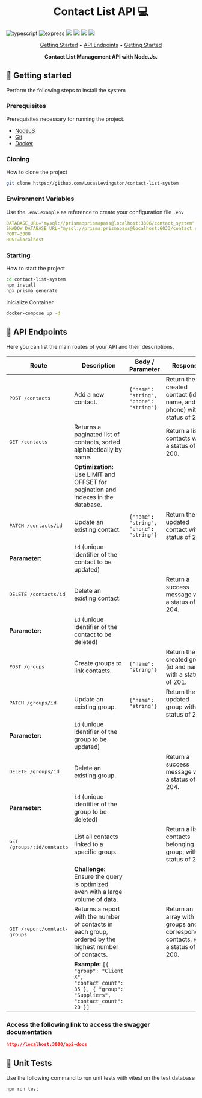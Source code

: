 [TYPESCRIPT__BADGE]: https://img.shields.io/badge/typescript-D4FAFF?style=for-the-badge&logo=typescript
[EXPRESS__BADGE]: https://img.shields.io/badge/express-005CFE?style=for-the-badge&logo=express

<h1 align="center" style="font-weight: bold;">Contact List API 💻</h1>

![typescript][TYPESCRIPT__BADGE]
![express][EXPRESS__BADGE]
<img src="https://img.shields.io/badge/MySQL-4479A1.svg?style=for-the-badge&logo=MySQL&logoColor=white">
<img src="https://img.shields.io/badge/Node.js-5FA04E.svg?style=for-the-badge&logo=nodedotjs&logoColor=white">
<img src="https://img.shields.io/badge/Docker-2496ED.svg?style=for-the-badge&logo=Docker&logoColor=white">
<img src="https://img.shields.io/badge/Vitest-6E9F18.svg?style=for-the-badge&logo=Vitest&logoColor=white">

<p align="center">
 <a href="#started">Getting Started</a> • 
  <a href="#routes">API Endpoints</a> •
 <a href="#tests">Getting Started</a>  
</p>

<p align="center">
  <b>Contact List Management API with Node.Js.</b>
</p>

<h2 id="started">🚀 Getting started</h2>

Perform the following steps to install the system

<h3>Prerequisites</h3>

Prerequisites necessary for running the project.

- [NodeJS](https://github.com/)
- [Git](https://github.com)
- [Docker](https://www.docker.com/)

<h3>Cloning</h3>

How to clone the project

```bash
git clone https://github.com/LucasLevingston/contact-list-system
```

<h3> Environment Variables</h2>

Use the `.env.example` as reference to create your configuration file `.env`

```yaml
DATABASE_URL="mysql://prisma:prismapass@localhost:3306/contact_system"
SHADOW_DATABASE_URL="mysql://prisma:prismapass@localhost:6033/contact_system"
PORT=3000
HOST=localhost
```

<h3>Starting</h3>

How to start the project

```bash
cd contact-list-system
npm install
npx prisma generate
```

Inicialize Container

```bash
docker-compose up -d
```

<h2 id="routes">📍 API Endpoints</h2>

Here you can list the main routes of your API and their descriptions.

| Route                                 | Description                                                                                                  | Body / Parameter                        | Response                                                                          |
| ------------------------------------- | ------------------------------------------------------------------------------------------------------------ | --------------------------------------- | --------------------------------------------------------------------------------- |
| <kbd>POST /contacts</kbd>             | Add a new contact.                                                                                           | `{"name": "string", "phone": "string"}` | Return the created contact (id, name, and phone) with a status of 201.            |
| <kbd>GET /contacts</kbd>              | Returns a paginated list of contacts, sorted alphabetically by name.                                         |                                         | Return a list of contacts with a status of 200.                                   |
|                                       | **Optimization:** Use LIMIT and OFFSET for pagination and indexes in the database.                           |                                         |                                                                                   |
| <kbd>PATCH /contacts/id</kbd>         | Update an existing contact.                                                                                  | `{"name": "string", "phone": "string"}` | Return the updated contact with a status of 200.                                  |
| **Parameter:**                        | `id` (unique identifier of the contact to be updated)                                                        |                                         |                                                                                   |
| <kbd>DELETE /contacts/id</kbd>        | Delete an existing contact.                                                                                  |                                         | Return a success message with a status of 204.                                    |
| **Parameter:**                        | `id` (unique identifier of the contact to be deleted)                                                        |                                         |                                                                                   |
| <kbd>POST /groups</kbd>               | Create groups to link contacts.                                                                              | `{"name": "string"}`                    | Return the created group (id and name) with a status of 201.                      |
| <kbd>PATCH /groups/id</kbd>           | Update an existing group.                                                                                    | `{"name": "string"}`                    | Return the updated group with a status of 200.                                    |
| **Parameter:**                        | `id` (unique identifier of the group to be updated)                                                          |                                         |                                                                                   |
| <kbd>DELETE /groups/id</kbd>          | Delete an existing group.                                                                                    |                                         | Return a success message with a status of 204.                                    |
| **Parameter:**                        | `id` (unique identifier of the group to be deleted)                                                          |                                         |                                                                                   |
| <kbd>GET /groups/:id/contacts</kbd>   | List all contacts linked to a specific group.                                                                |                                         | Return a list of contacts belonging to a group, with a status of 200.             |
|                                       | **Challenge:** Ensure the query is optimized even with a large volume of data.                               |                                         |                                                                                   |
| <kbd>GET /report/contact-groups</kbd> | Returns a report with the number of contacts in each group, ordered by the highest number of contacts.       |                                         | Return an array with the groups and corresponding contacts, with a status of 200. |
|                                       | **Example:** `[{ "group": "Client X", "contact_count": 35 }, { "group": "Suppliers", "contact_count": 20 }]` |                                         |                                                                                   |

<h3 id="post-auth-detail">Access the following link to access the swagger documentation</h3>

```json
http://localhost:3000/api-docs
```

<h2 id="tests">🧪 Unit Tests </h2>

Use the following command to run unit tests with vitest on the test database

```bash
npm run test
```
